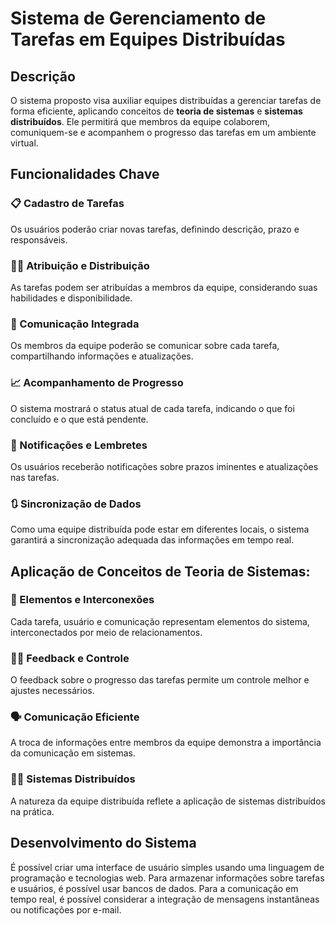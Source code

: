 # Sistema de Gerenciamento de Tarefas em Equipes Distribuídas

## Descrição

O sistema proposto visa auxiliar equipes distribuídas a gerenciar tarefas de forma eficiente, aplicando conceitos de **teoria de sistemas** e **sistemas distribuídos**. Ele permitirá que membros da equipe colaborem, comuniquem-se e acompanhem o progresso das tarefas em um ambiente virtual.

## Funcionalidades Chave

### 📋 Cadastro de Tarefas

Os usuários poderão criar novas tarefas, definindo descrição, prazo e responsáveis.

### 🙋‍♂️ Atribuição e Distribuição

As tarefas podem ser atribuídas a membros da equipe, considerando suas habilidades e disponibilidade.

### 📢 Comunicação Integrada

Os membros da equipe poderão se comunicar sobre cada tarefa, compartilhando informações e atualizações.

### 📈 Acompanhamento de Progresso

O sistema mostrará o status atual de cada tarefa, indicando o que foi concluído e o que está pendente.

### 🔔 Notificações e Lembretes

Os usuários receberão notificações sobre prazos iminentes e atualizações nas tarefas.

### 🔃 Sincronização de Dados

Como uma equipe distribuída pode estar em diferentes locais, o sistema garantirá a sincronização adequada das informações em tempo real.

## Aplicação de Conceitos de Teoria de Sistemas:

### 🤝 Elementos e Interconexões

Cada tarefa, usuário e comunicação representam elementos do sistema, interconectados por meio de relacionamentos.

### 👩‍💼 Feedback e Controle

O feedback sobre o progresso das tarefas permite um controle melhor e ajustes necessários.

### 🗣️ Comunicação Eficiente

A troca de informações entre membros da equipe demonstra a importância da comunicação em sistemas.

### 👩‍💻 Sistemas Distribuídos

A natureza da equipe distribuída reflete a aplicação de sistemas distribuídos na prática.

## Desenvolvimento do Sistema

É possível criar uma interface de usuário simples usando uma linguagem de programação e tecnologias web. Para armazenar informações sobre tarefas e usuários, é possível usar bancos de dados. Para a comunicação em tempo real, é possível considerar a integração de mensagens instantâneas ou notificações por e-mail.
